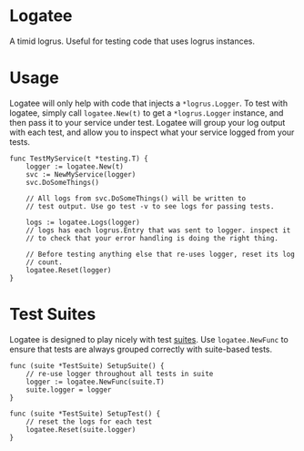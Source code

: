 # Logatee
A timid logrus. Useful for testing code that uses logrus instances.

# Usage
Logatee will only help with code that injects a `*logrus.Logger`. To test with logatee, simply call `logatee.New(t)` to get a `*logrus.Logger` instance, and then pass it to your service under test. Logatee will group your log output with each test, and allow you to inspect what your service logged from your tests.

```golang
func TestMyService(t *testing.T) {
    logger := logatee.New(t)
    svc := NewMyService(logger)
    svc.DoSomeThings()

    // All logs from svc.DoSomeThings() will be written to
    // test output. Use go test -v to see logs for passing tests.

    logs := logatee.Logs(logger) 
    // logs has each logrus.Entry that was sent to logger. inspect it
    // to check that your error handling is doing the right thing. 

    // Before testing anything else that re-uses logger, reset its log 
    // count.
    logatee.Reset(logger)
}
```

# Test Suites
Logatee is designed to play nicely with test [suites](https://godoc.org/github.com/stretchr/testify/suite). Use `logatee.NewFunc` to ensure that tests are always grouped correctly with suite-based tests.

```golang
func (suite *TestSuite) SetupSuite() {
    // re-use logger throughout all tests in suite
    logger := logatee.NewFunc(suite.T)
    suite.logger = logger
}

func (suite *TestSuite) SetupTest() {
    // reset the logs for each test
    logatee.Reset(suite.logger)
}
```
